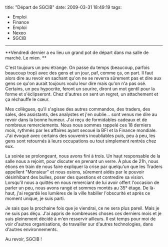 title: "Départ de SGCIB"
date: 2009-03-31 18:49:19
tags:
  - Emploi
  - Finance
  - Emploi
  - Nexeo
  - SGCIB
---

**Vendredi dernier a eu lieu un grand pot de départ dans ma salle de marché. Le mien.
**

C'est toujours un peu étrange. On passe du temps (beaucoup, parfois beaucoup trop) avec des gens et un jour, paf, comme ça, on part. Il faut alors dire au revoir en sachant qu'on ne se reverra sûrement pas et dire aux gens ce qu'on aurait toujours voulu leur dire mais qu'on n'a pas osé. Certains, un peu hypocrite, feront un sourire, diront un mot gentil pour la forme et s'éclipseront. Chez d'autres on sent un regret, un attachement et ça réchauffe le cœur.

Mes collègues, qu'il s'agisse des autres commandos, des traders, des sales, des assistants, des analystes et j'en oublie&#8230; sont venus me dire au revoir dans la bonne humeur. J'ai reçu de formidables cadeaux et de nombreux remerciements. Nous nous sommes rappelé ces 18 derniers mois, rythmés par les affaires ayant secoué la BFI et la Finance mondiale. J'ai évoqué avec certains des souvenirs inoubliables puis, peu à peu, les gens sont retournés à leurs occupations ou tout simplement rentrés chez eux.

La soirée se prolongeant, nous avons fini à trois. Un haut responsable de la salle nous a rejoint, pour discuter en prenant un verre. À plus de 21h, nous étions en train de nous faire expliquer la crise par quelqu'un que les Traders appellent "Monsieur" et nous osions, sûrement aidés par le pouvoir désinhibant des bulles, poser des questions et contredire sa vision. Lorsqu'il nous a quittés en nous remerciant de lui avoir offert l'occasion de parler un peu, nous avons rangé et sommes montés au 35° étage. De là-haut, j'ai regardé les lumières de la ville habiller l'obscurité et après ce moment unique, je suis parti.

Je sais que la prochaine fois que je viendrai, ce ne sera plus pareil. Mais je ne suis pas déçu. J'ai appris de nombreuses choses ces derniers mois et je suis pleinement décidé à m'en resservir ailleurs. Il est temps pour moi de voir d'autres organisations, de travailler sur d'autres technologies, dans d'autres environnements.

Au revoir, SGCIB&nbsp;!